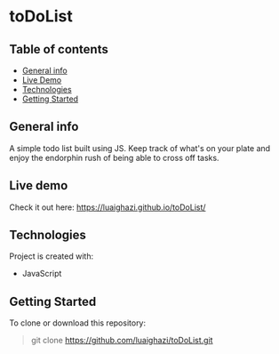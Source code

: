 # toDoList

## Table of contents
* [General info](#general-info)
* [Live Demo](#live-demo)
* [Technologies](#technologies)
* [Getting Started](#getting-started)

## General info
A simple todo list built using JS. Keep track of what's on your plate and enjoy the endorphin rush of being able to cross off tasks. 

## Live demo
Check it out here: https://luaighazi.github.io/toDoList/

## Technologies
Project is created with:
* JavaScript

## Getting Started
To clone or download this repository: 
> git clone https://github.com/luaighazi/toDoList.git
